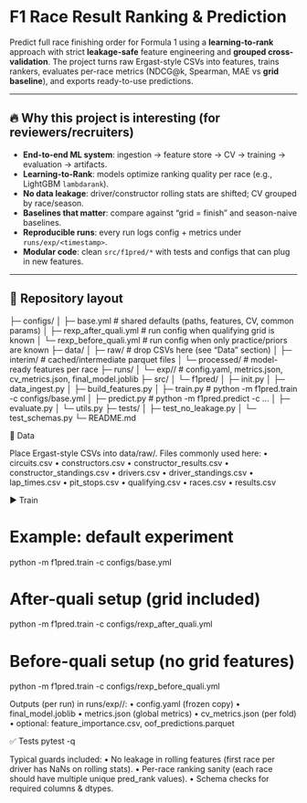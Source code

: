# F1 Race Result Ranking & Prediction

Predict full race finishing order for Formula 1 using a **learning-to-rank** approach with strict **leakage-safe** feature engineering and **grouped cross-validation**. The project turns raw Ergast-style CSVs into features, trains rankers, evaluates per-race metrics (NDCG@k, Spearman, MAE vs **grid baseline**), and exports ready-to-use predictions.

---

## 🔥 Why this project is interesting (for reviewers/recruiters)

- **End-to-end ML system**: ingestion → feature store → CV → training → evaluation → artifacts.
- **Learning-to-Rank**: models optimize ranking quality per race (e.g., LightGBM `lambdarank`).
- **No data leakage**: driver/constructor rolling stats are shifted; CV grouped by race/season.
- **Baselines that matter**: compare against “grid = finish” and season-naive baselines.
- **Reproducible runs**: every run logs config + metrics under `runs/exp/<timestamp>`.
- **Modular code**: clean `src/f1pred/*` with tests and configs that can plug in new features.

---

## 🧱 Repository layout

├─ configs/
│ ├─ base.yml # shared defaults (paths, features, CV, common params)
│ ├─ rexp_after_quali.yml # run config when qualifying grid is known
│ └─ rexp_before_quali.yml # run config when only practice/priors are known
├─ data/
│ ├─ raw/ # drop CSVs here (see “Data” section)
│ ├─ interim/ # cached/intermediate parquet files
│ └─ processed/ # model-ready features per race
├─ runs/
│ └─ exp// # config.yaml, metrics.json, cv_metrics.json, final_model.joblib
├─ src/
│ └─ f1pred/
│ ├─ init.py
│ ├─ data_ingest.py
│ ├─ build_features.py
│ ├─ train.py # python -m f1pred.train -c configs/base.yml
│ ├─ predict.py # python -m f1pred.predict -c ...
│ ├─ evaluate.py
│ └─ utils.py
├─ tests/
│ ├─ test_no_leakage.py
│ └─ test_schemas.py
└─ README.md

📁 Data

Place Ergast-style CSVs into data/raw/. Files commonly used here:
• circuits.csv
• constructors.csv
• constructor_results.csv
• constructor_standings.csv
• drivers.csv
• driver_standings.csv
• lap_times.csv
• pit_stops.csv
• qualifying.csv
• races.csv
• results.csv

▶️ Train

# Example: default experiment

python -m f1pred.train -c configs/base.yml

# After-quali setup (grid included)

python -m f1pred.train -c configs/rexp_after_quali.yml

# Before-quali setup (no grid features)

python -m f1pred.train -c configs/rexp_before_quali.yml

Outputs (per run) in runs/exp/<timestamp>/:
• config.yaml (frozen copy)
• final_model.joblib
• metrics.json (global metrics)
• cv_metrics.json (per fold)
• optional: feature_importance.csv, oof_predictions.parquet

✅ Tests
pytest -q


Typical guards included:
• No leakage in rolling features (first race per driver has NaNs on rolling stats).
• Per-race ranking sanity (each race should have multiple unique pred_rank values).
• Schema checks for required columns & dtypes.
